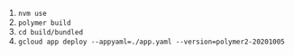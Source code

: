 

1. `nvm use`
1. `polymer build`
1. `cd build/bundled`
1. `gcloud app deploy --appyaml=./app.yaml --version=polymer2-20201005`